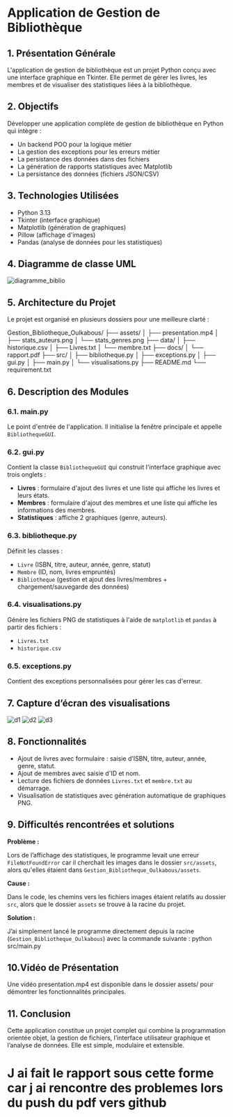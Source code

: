 # Application de Gestion de Bibliothèque

## 1. Présentation Générale        
L'application de gestion de bibliothèque est un projet Python conçu avec une interface graphique en Tkinter. Elle permet de gérer les livres, les membres et de visualiser des statistiques liées à la bibliothèque.

## 2. Objectifs

Développer une application complète de gestion de bibliothèque en Python qui intègre :

- Un backend POO pour la logique métier
- La gestion des exceptions pour les erreurs métier
- La persistance des données dans des fichiers
- La génération de rapports statistiques avec Matplotlib
- La persistance des données (fichiers JSON/CSV)

## 3. Technologies Utilisées

- Python 3.13
- Tkinter (interface graphique)
- Matplotlib (génération de graphiques)
- Pillow (affichage d'images)
- Pandas (analyse de données pour les statistiques)

## 4. Diagramme de classe UML

![diagramme_biblio](../assets/diagramme_biblio.png)

## 5. Architecture du Projet

Le projet est organisé en plusieurs dossiers pour une meilleure clarté :

Gestion_Bibliotheque_Oulkabous/
├── assets/
│ ├── presentation.mp4
│ ├── stats_auteurs.png
│ └── stats_genres.png
├── data/
│ ├── historique.csv
│ ├── Livres.txt
│ └── membre.txt
├── docs/
│ └── rapport.pdf
├── src/
│ ├── bibliotheque.py
│ ├── exceptions.py
│ ├── gui.py
│ ├── main.py
│ └── visualisations.py
├── README.md
└── requirement.txt

## 6. Description des Modules

### 6.1. main.py

Le point d'entrée de l'application. Il initialise la fenêtre principale et appelle `BibliothequeGUI`.

### 6.2. gui.py

Contient la classe `BibliothequeGUI` qui construit l'interface graphique avec trois onglets :

- **Livres** : formulaire d'ajout des livres et une liste qui affiche les livres et leurs états.
- **Membres** : formulaire d'ajout des membres et une liste qui affiche les informations des membres.
- **Statistiques** : affiche 2 graphiques (genre, auteurs).

### 6.3. bibliotheque.py

Définit les classes :

- `Livre` (ISBN, titre, auteur, année, genre, statut)
- `Membre` (ID, nom, livres empruntés)
- `Bibliotheque` (gestion et ajout des livres/membres + chargement/sauvegarde des données)

### 6.4. visualisations.py

Génère les fichiers PNG de statistiques à l'aide de `matplotlib` et `pandas` à partir des fichiers :

- `Livres.txt`
- `historique.csv`

### 6.5. exceptions.py

Contient des exceptions personnalisées pour gérer les cas d'erreur.

## 7. Capture d’écran des visualisations

![d1](../assets/d1.png)
![d2](../assets/d2.png)
![d3](../assets/d3.png)

## 8. Fonctionnalités

- Ajout de livres avec formulaire : saisie d’ISBN, titre, auteur, année, genre, statut.
- Ajout de membres avec saisie d'ID et nom.
- Lecture des fichiers de données `Livres.txt` et `membre.txt` au démarrage.
- Visualisation de statistiques avec génération automatique de graphiques PNG.

## 9. Difficultés rencontrées et solutions

**Problème :**

Lors de l’affichage des statistiques, le programme levait une erreur `FileNotFoundError` car il cherchait les images dans le dossier `src/assets`, alors qu'elles étaient dans `Gestion_Bibliotheque_Oulkabous/assets`.

**Cause :**

Dans le code, les chemins vers les fichiers images étaient relatifs au dossier `src`, alors que le dossier `assets` se trouve à la racine du projet.

**Solution :**

J’ai simplement lancé le programme directement depuis la racine (`Gestion_Bibliotheque_Oulkabous`) avec la commande suivante :
python src/main.py

## 10.Vidéo de Présentation
Une vidéo presentation.mp4 est disponible dans le dossier assets/ pour démontrer les fonctionnalités principales.

## 11. Conclusion
Cette application constitue un projet complet qui combine la programmation orientée objet, la gestion de fichiers, l’interface utilisateur graphique et l’analyse de données. Elle est simple, modulaire et extensible.

 # J ai fait le rapport sous cette forme car j ai rencontre des problemes lors du push du pdf vers github
